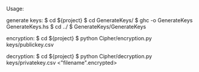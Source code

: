 Usage:

generate keys:
	$ cd ${project} 
	$ cd GenerateKeys/
	$ ghc -o GenerateKeys GenerateKeys.hs 
	$ cd ../
	$ GenerateKeys/GenerateKeys

encryption:
	$ cd ${project} 
	$ python Cipher/encryption.py keys/publickey.csv <textfile>

decryption:
	$ cd ${project} 
	$ python Cipher/decryption.py keys/privatekey.csv <"filename".encrypted>

